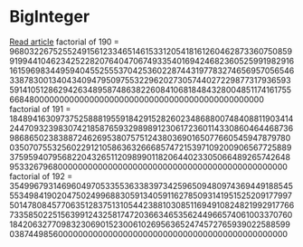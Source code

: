 # BigInteger
[Read article](https://www.geeksforgeeks.org/bigint-big-integers-in-c-with-example/)
factorial of 190 = 9680322675255249156123346514615331205418161260462873360750859919944104623425228207640470674933540169424682360525991982916161596983449594045525553704253602287443197783274656957056546338783001340434094795097553229620273057440272298773179365935914105128629426348958748638226084106818484328004851174161755668480000000000000000000000000000000000000000000000
factorial of 191 = 1848941630973752588819559184291528260234868800748408811903414244709323983074218587659329898912306172360114330860464468736986865023838872462695380757512438036901650776605459478797800350707553256022912105863632666857472153971092009065677258893759594079568220432651120989901182064402330506648926574264895332679680000000000000000000000000000000000000000000000
factorial of 192 = 354996793146960497053355363383973425965094809743694491885455534984190204750249968830591340591162785093141951525209177997501478084577063512837513105442388103085116949108248219929177667335850225156399124325817472036634653562449665740610033707601842063277098323069015230061026956365247457276593902258859903874498560000000000000000000000000000000000000000000000
